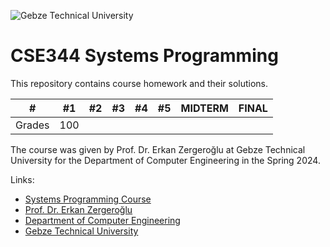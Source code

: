 
![Gebze Technical University](https://abl.gtu.edu.tr/html/mobil/gtu_logo_en_500.png)
# CSE344 Systems Programming

This repository contains course homework and their solutions.

| #      	| #1  	| #2  	| #3 	| #4  	| #5  	| MIDTERM 	| FINAL     |
|--------	|-----	|-----	|----	|-----	|-----	|--------	|--------	|
| Grades 	| 100   |  		| 		|     	|    	|        	|        	|

The course was given by Prof. Dr. Erkan Zergeroğlu at Gebze Technical University for the Department of Computer Engineering in the Spring 2024.

Links:
* [Systems Programming Course](https://abl.gtu.edu.tr/ects/?dil=en&modul=ders_bilgi_formu&bolum=104&tip=lisans&duzey=ucuncu&dno=BİL%20344)
* [Prof. Dr. Erkan Zergeroğlu](https://www.gtu.edu.tr/tr/personel/98/10414/display.aspx)
* [Department of Computer Engineering](https://www.gtu.edu.tr/kategori/91/3/bilgisayar-muhendisligi.aspx?languageId=2)
* [Gebze Technical University](https://www.gtu.edu.tr/?languageId=2)
